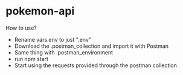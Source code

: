 # pokemon-api

How to use?

- Rename vars.env to just ".env"
- Download the .postman_collection and import it with Postman
- Same thing with .postman_environment
- run npm start
- Start using the requests provided through the postman collection

